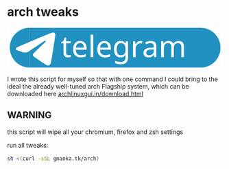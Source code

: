 # arch tweaks

[![telegram](svg/telegram.svg)](https://t.me/gmanka)

I wrote this script for myself so that with one command I could bring to the ideal the already well-tuned arch Flagship system, which can be downloaded here [archlinuxgui.in/download.html](https://archlinuxgui.in/download.html)

## WARNING

this script will wipe all your chromium, firefox and zsh settings

run all tweaks:

```bash
sh <(curl -sSL gmanka.tk/arch)
```

